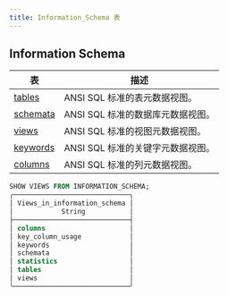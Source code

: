 ```yaml
---
title: Information_Schema 表
---
```


## Information Schema

| 表                                           | 描述                                   |
| -------------------------------------------- | -------------------------------------- |
| [tables](information-schema-tables.md)       | ANSI SQL 标准的表元数据视图。          |
| [schemata](information-schema-schemata.md)   | ANSI SQL 标准的数据库元数据视图。      |
| [views](information-schema-views.md)         | ANSI SQL 标准的视图元数据视图。        |
| [keywords](information-schema-keywords.md)   | ANSI SQL 标准的关键字元数据视图。      |
| [columns](information-schema-columns.md)     | ANSI SQL 标准的列元数据视图。          |

```sql
SHOW VIEWS FROM INFORMATION_SCHEMA;
╭─────────────────────────────╮
│ Views_in_information_schema │
│            String           │
├─────────────────────────────┤
│ columns                     │
│ key_column_usage            │
│ keywords                    │
│ schemata                    │
│ statistics                  │
│ tables                      │
│ views                       │
╰─────────────────────────────╯
```